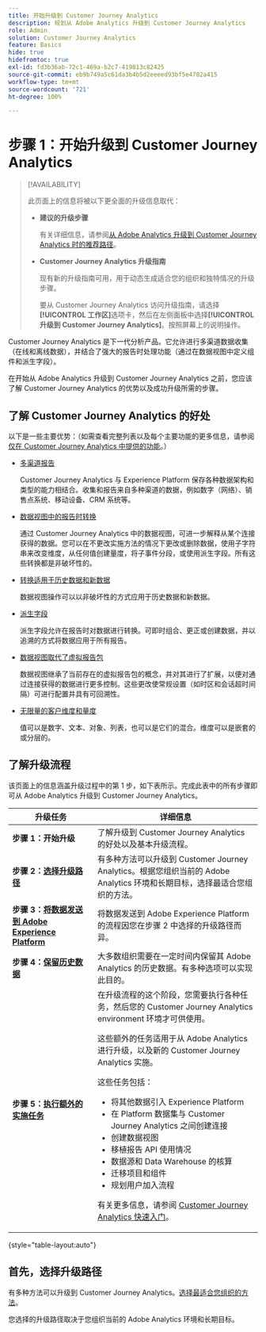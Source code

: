 ```yaml
---
title: 开始升级到 Customer Journey Analytics
description: 规划从 Adobe Analytics 升级到 Customer Journey Analytics
role: Admin
solution: Customer Journey Analytics
feature: Basics
hide: true
hidefromtoc: true
exl-id: fd3b36ab-72c1-469a-b2c7-419813c82425
source-git-commit: eb9b749a5c61da3b4b5d2eeeed93bf5e4702a415
workflow-type: tm+mt
source-wordcount: '721'
ht-degree: 100%

---
```


# 步骤 1：开始升级到 Customer Journey Analytics

>[!AVAILABILITY]
>
>此页面上的信息将被以下更全面的升级信息取代： <ul><li>**建议的升级步骤**<p>有关详细信息，请参阅[从 Adobe Analytics 升级到 Customer Journey Analytics 时的推荐路径](/help/getting-started/cja-upgrade/cja-upgrade-recommendations.md)。</p></li><li>**Customer Journey Analytics 升级指南**<p>现有新的升级指南可用，用于动态生成适合您的组织和独特情况的升级步骤。</p><p>要从 Customer Journey Analytics 访问升级指南，请选择&#x200B;**[!UICONTROL 工作区]**&#x200B;选项卡，然后在左侧面板中选择&#x200B;**[!UICONTROL 升级到 Customer Journey Analytics]**。按照屏幕上的说明操作。</p></li></ul>

Customer Journey Analytics 是下一代分析产品。它允许进行多渠道数据收集（在线和离线数据），并结合了强大的报告时处理功能（通过在数据视图中定义组件和派生字段）。

在开始从 Adobe Analytics 升级到 Customer Journey Analytics 之前，您应该了解 Customer Journey Analytics 的优势以及成功升级所需的步骤。

## 了解 Customer Journey Analytics 的好处

以下是一些主要优势：（如需查看完整列表以及每个主要功能的更多信息，请参阅[仅在 Customer Journey Analytics 中提供的功能](/help/getting-started/aa-vs-cja/cja-aa.md#adobe-customer-journey-analytics-features-not-available-in-adobe-analytics)。）

* [多渠道报告](/help/getting-started/aa-to-cja-user.md#changes-to-data-architecture)

  Customer Journey Analytics 与 Experience Platform 保存各种数据架构和类型的能力相结合。收集和报告来自多种渠道的数据，例如数字（网络）、销售点系统、移动设备、CRM 系统等。

* [数据视图中的报告时转换](/help/getting-started/aa-vs-cja/vrs-dataview-sandbox-adc.md#customer-journey-analytics-data-views)

  通过 Customer Journey Analytics 中的数据视图，可进一步解释从某个连接获得的数据。您可以在不更改实施方法的情况下更改或删除数据，使用子字符串来改变维度，从任何值创建量度，将子事件分段，或使用派生字段。所有这些转换都是非破坏性的。

* [转换适用于历史数据和新数据](/help/getting-started/aa-vs-cja/vrs-dataview-sandbox-adc.md)

  数据视图操作可以以非破坏性的方式应用于历史数据和新数据。

* [派生字段](/help/data-views/derived-fields/derived-fields.md)

  派生字段允许在报告时对数据进行转换。可即时组合、更正或创建数据，并以追溯的方式将数据应用于所有报告。

* [数据视图取代了虚拟报告包](/help/getting-started/aa-to-cja-user.md#changes-to-the-concept-of-virtual-report-suites)

  数据视图继承了当前存在的虚拟报告包的概念，并对其进行了扩展，以便对通过连接获得的数据进行更多控制。这些更改使常规设置（如时区和会话超时间隔）可进行配置并具有可回溯性。

* [无限量的客户维度和量度](/help/getting-started/aa-to-cja-user.md#changes-to-the-concept-of-evars-and-props)

  值可以是数字、文本、对象、列表，也可以是它们的混合。维度可以是嵌套的或分层的。

## 了解升级流程

<!-- Include a graphic of the end-to-end process, as well as links to each step of the process -->
该页面上的信息涵盖升级过程中的第 1 步，如下表所示。完成此表中的所有步骤即可从 Adobe Analytics 升级到 Customer Journey Analytics。

| 升级任务 | 详细信息 |
|---------|----------|
| <span class="preview">**步骤 1：开始升级**</span> | <span class="preview">了解升级到 Customer Journey Analytics 的好处以及基本升级流程。</span> |
| **步骤 2：[选择升级路径](/help/getting-started/cja-upgrade/cja-upgrade-path.md)** | 有多种方法可以升级到 Customer Journey Analytics。根据您组织当前的 Adobe Analytics 环境和长期目标，选择最适合您组织的方法。 |
| **步骤 3：[将数据发送到 Adobe Experience Platform](/help/getting-started/cja-upgrade/cja-upgrade-send-to-platform.md)** | 将数据发送到 Adobe Experience Platform 的流程因您在步骤 2 中选择的升级路径而异。 |
| **步骤 4：[保留历史数据](/help/getting-started/cja-upgrade/cja-upgrade-historical-data.md)** | 大多数组织需要在一定时间内保留其 Adobe Analytics 的历史数据。有多种选项可以实现此目的。 |
| **步骤 5：[执行额外的实施任务](/help/getting-started/cja-getting-started.md)** | 在升级流程的这个阶段，您需要执行各种任务，然后您的 Customer Journey Analytics environment 环境才可供使用。<p>这些额外的任务适用于从 Adobe Analytics 进行升级，以及新的 Customer Journey Analytics 实施。</p><p>这些任务包括：</p><ul><li>将其他数据引入 Experience Platform</li><li>在 Platform 数据集与 Customer Journey Analytics 之间创建连接</li><li>创建数据视图</li><li>移植报告 API 使用情况</li><li>数据源和 Data Warehouse 的核算</li><li>迁移项目和组件</li><li>规划用户加入流程</li></ul> <p>有关更多信息，请参阅 [Customer Journey Analytics 快速入门](/help/getting-started/cja-getting-started.md)。 |

{style="table-layout:auto"}

## 首先，选择升级路径

有多种方法可以升级到 Customer Journey Analytics。[选择最适合您组织的方法](/help/getting-started/cja-upgrade/cja-upgrade-path.md)。

您选择的升级路径取决于您组织当前的 Adobe Analytics 环境和长期目标。
